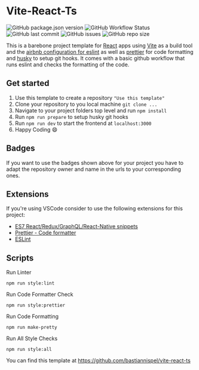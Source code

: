 # Vite-React-Ts

![GitHub package.json version](https://img.shields.io/github/package-json/v/bastiannispel/vite-react-ts)
![GitHub Workflow Status](https://img.shields.io/github/workflow/status/bastiannispel/vite-react-ts/ci?label=ci)
![GitHub last commit](https://img.shields.io/github/last-commit/bastiannispel/vite-react-ts)
![GitHub issues](https://img.shields.io/github/issues/bastiannispel/vite-react-ts)
![GitHub repo size](https://img.shields.io/github/repo-size/bastiannispel/vite-react-ts)

This is a barebone project template for [React](https://reactjs.org/) apps using [Vite](https://vitejs.dev/) as a build tool and the [airbnb configuration for eslint](https://www.npmjs.com/package/eslint-config-airbnb) as well as [prettier](https://prettier.io/) for code formatting and [husky](https://github.com/typicode/husky) to setup git hooks. It comes with a basic github workflow that runs eslint and checks the formatting of the code.

## Get started

1. Use this template to create a repository `"Use this template"`
2. Clone your repository to you local machine `git clone ...`
3. Navigate to your project folders top level and run `npm install`
4. Run `npm run prepare` to setup husky git hooks
5. Run `npm run dev` to start the frontend at `localhost:3000`
6. Happy Coding :smile:

## Badges

If you want to use the badges shown above for your project you have to adapt the repository owner and name in the urls to your corresponding ones.

## Extensions

If you're using VSCode consider to use the following extensions for this project:

- [ES7 React/Redux/GraphQL/React-Native snippets](https://marketplace.visualstudio.com/items?itemName=dsznajder.es7-react-js-snippets)
- [Prettier - Code formatter](https://marketplace.visualstudio.com/items?itemName=esbenp.prettier-vscode)
- [ESLint](https://marketplace.visualstudio.com/items?itemName=dbaeumer.vscode-eslint)

## Scripts

Run Linter

    npm run style:lint

Run Code Formatter Check

    npm run style:prettier

Run Code Formatting

    npm run make-pretty

Run All Style Checks

    npm run style:all

You can find this template at https://github.com/bastiannispel/vite-react-ts
